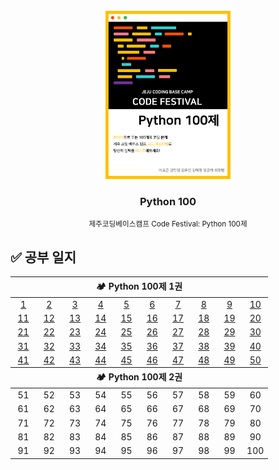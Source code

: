 <!-- PROJECT LOGO -->
<br />
<div align="center">
  <a href="https://www.notion.so/Python-100-6ee1860ce29a41bc8eb6b9cfa7d7f06c">
    <img src="logo.png" alt="Logo" width="200">
  </a>
  <h3>Python 100</h3>
  <small>제주코딩베이스캠프 Code Festival: Python 100제</small>
</div>

## ✅ 공부 일지

<table>
    <thead>
        <tr width="100%">
            <th colspan="10">🏕 Python 100제 1권</th>
        </tr>
    </thead>
    <tbody>
        <tr align="center" width="100%">
            <td width="10%"><a href="./code/1.py">1</a></td>
            <td width="10%"><a href="./code/2.py">2</a></td>
            <td width="10%"><a href="./code/3.py">3</a></td>
            <td width="10%"><a href="./code/4.py">4</a></td>
            <td width="10%"><a href="./code/5.py">5</a></td>
            <td width="10%"><a href="./code/6.py">6</a></td>
            <td width="10%"><a href="./code/7.py">7</a></td>
            <td width="10%"><a href="./code/8.py">8</a></td>
            <td width="10%"><a href="./code/9.py">9</a></td>
            <td width="10%"><a href="./code/10.py">10</a></td>
        </tr>
        <tr align="center" width="100%">
            <td width="10%"><a href="./code/11.py">11</a></td>
            <td width="10%"><a href="./code/12.py">12</a></td>
            <td width="10%"><a href="./code/13.py">13</a></td>
            <td width="10%"><a href="./code/14.py">14</a></td>
            <td width="10%"><a href="./code/15.py">15</a></td>
            <td width="10%"><a href="./code/16.py">16</a></td>
            <td width="10%"><a href="./code/17.py">17</a></td>
            <td width="10%"><a href="./code/18.py">18</a></td>
            <td width="10%"><a href="./code/19.py">19</a></td>
            <td width="10%"><a href="./code/20.py">20</a></td>
        </tr>
        <tr align="center" width="100%">
            <td width="10%"><a href="./code/21.py">21</a></td>
            <td width="10%"><a href="./code/22.py">22</a></td>
            <td width="10%"><a href="./code/23.py">23</a></td>
            <td width="10%"><a href="./code/24.py">24</a></td>
            <td width="10%"><a href="./code/25.py">25</a></td>
            <td width="10%"><a href="./code/26.py">26</a></td>
            <td width="10%"><a href="./code/27.py">27</a></td>
            <td width="10%"><a href="./code/28.py">28</a></td>
            <td width="10%"><a href="./code/29.py">29</a></td>
            <td width="10%"><a href="./code/30.py">30</a></td>
        </tr>
        <tr align="center" width="100%">
            <td width="10%"><a href="./code/31.py">31</a></td>
            <td width="10%"><a href="./code/32.py">32</a></td>
            <td width="10%"><a href="./code/33.py">33</a></td>
            <td width="10%"><a href="./code/34.py">34</a></td>
            <td width="10%"><a href="./code/35.py">35</a></td>
            <td width="10%"><a href="./code/36.py">36</a></td>
            <td width="10%"><a href="./code/37.py">37</a></td>
            <td width="10%"><a href="./code/38.py">38</a></td>
            <td width="10%"><a href="./code/39.py">39</a></td>
            <td width="10%"><a href="./code/40.py">40</a></td>
        </tr>
        <tr align="center" width="100%">
            <td width="10%"><a href="./code/41.py">41</a></td>
            <td width="10%"><a href="./code/42.py">42</a></td>
            <td width="10%"><a href="./code/43.py">43</a></td>
            <td width="10%"><a href="./code/44.py">44</a></td>
            <td width="10%"><a href="./code/45.py">45</a></td>
            <td width="10%"><a href="./code/46.py">46</a></td>
            <td width="10%"><a href="./code/47.py">47</a></td>
            <td width="10%"><a href="./code/48.py">48</a></td>
            <td width="10%"><a href="./code/49.py">49</a></td>
            <td width="10%"><a href="./code/50.py">50</a></td>
        </tr>
    </tbody>
    <thead>
        <tr width="100%">
            <th colspan="10">🏕 Python 100제 2권</th>
        </tr>
    </thead>
    <tbody>
        <tr align="center" width="100%">
            <td width="10%"><a>51</a></td>
            <td width="10%"><a>52</a></td>
            <td width="10%"><a>53</a></td>
            <td width="10%"><a>54</a></td>
            <td width="10%"><a>55</a></td>
            <td width="10%"><a>56</a></td>
            <td width="10%"><a>57</a></td>
            <td width="10%"><a>58</a></td>
            <td width="10%"><a>59</a></td>
            <td width="10%"><a>60</a></td>
        </tr>
        <tr align="center" width="100%">
            <td width="10%"><a>61</a></td>
            <td width="10%"><a>62</a></td>
            <td width="10%"><a>63</a></td>
            <td width="10%"><a>64</a></td>
            <td width="10%"><a>65</a></td>
            <td width="10%"><a>66</a></td>
            <td width="10%"><a>67</a></td>
            <td width="10%"><a>68</a></td>
            <td width="10%"><a>69</a></td>
            <td width="10%"><a>70</a></td>
        </tr>
        <tr align="center" width="100%">
            <td width="10%"><a>71</a></td>
            <td width="10%"><a>72</a></td>
            <td width="10%"><a>73</a></td>
            <td width="10%"><a>74</a></td>
            <td width="10%"><a>75</a></td>
            <td width="10%"><a>76</a></td>
            <td width="10%"><a>77</a></td>
            <td width="10%"><a>78</a></td>
            <td width="10%"><a>79</a></td>
            <td width="10%"><a>80</a></td>
        </tr>
        <tr align="center" width="100%">
            <td width="10%"><a>81</a></td>
            <td width="10%"><a>82</a></td>
            <td width="10%"><a>83</a></td>
            <td width="10%"><a>84</a></td>
            <td width="10%"><a>85</a></td>
            <td width="10%"><a>86</a></td>
            <td width="10%"><a>87</a></td>
            <td width="10%"><a>88</a></td>
            <td width="10%"><a>89</a></td>
            <td width="10%"><a>90</a></td>
        </tr>
        <tr align="center" width="100%">
            <td width="10%"><a>91</a></td>
            <td width="10%"><a>92</a></td>
            <td width="10%"><a>93</a></td>
            <td width="10%"><a>94</a></td>
            <td width="10%"><a>95</a></td>
            <td width="10%"><a>96</a></td>
            <td width="10%"><a>97</a></td>
            <td width="10%"><a>98</a></td>
            <td width="10%"><a>99</a></td>
            <td width="10%"><a>100</a></td>
        </tr>
    </tbody>
</table>

